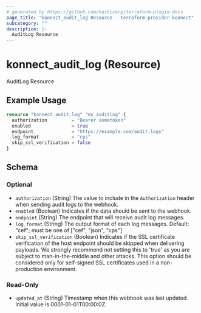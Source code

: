 ```yaml
---
# generated by https://github.com/hashicorp/terraform-plugin-docs
page_title: "konnect_audit_log Resource - terraform-provider-konnect"
subcategory: ""
description: |-
  AuditLog Resource
---
```


# konnect_audit_log (Resource)

AuditLog Resource

## Example Usage

```terraform
resource "konnect_audit_log" "my_auditlog" {
  authorization         = "Bearer sometoken"
  enabled               = true
  endpoint              = "https://example.com/audit-logs"
  log_format            = "cps"
  skip_ssl_verification = false
}
```

<!-- schema generated by tfplugindocs -->
## Schema

### Optional

- `authorization` (String) The value to include in the `Authorization` header when sending audit logs to the webhook.
- `enabled` (Boolean) Indicates if the data should be sent to the webhook.
- `endpoint` (String) The endpoint that will receive audit log messages.
- `log_format` (String) The output format of each log messages. Default: "cef"; must be one of ["cef", "json", "cps"]
- `skip_ssl_verification` (Boolean) Indicates if the SSL certificate verification of the host endpoint should be skipped when delivering payloads.
We strongly recommend not setting this to 'true' as you are subject to man-in-the-middle and other attacks.
This option should be considered only for self-signed SSL certificates used in a non-production environment.

### Read-Only

- `updated_at` (String) Timestamp when this webhook was last updated. Initial value is 0001-01-01T00:00:0Z.
